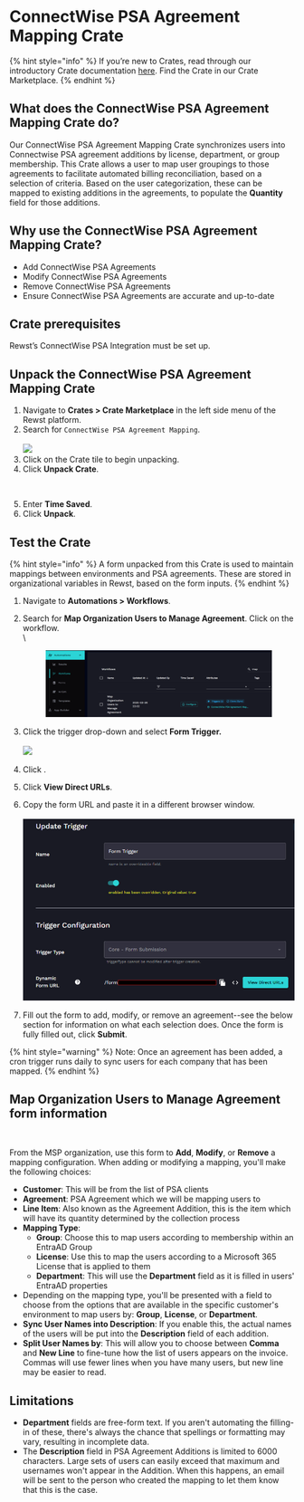 # ConnectWise PSA Agreement Mapping Crate

{% hint style="info" %}
If you’re new to Crates, read through our introductory Crate documentation [here](https://docs.rewst.help/prebuilt-automations/crates). Find the Crate in our Crate Marketplace.
{% endhint %}

## What does the ConnectWise PSA Agreement Mapping Crate do?

Our ConnectWise PSA Agreement Mapping Crate synchronizes users into Connectwise PSA agreement additions by license, department, or group membership. This Crate allows a user to map user groupings to those agreements to facilitate automated billing reconciliation, based on a selection of criteria. Based on the user categorization, these can be mapped to existing additions in the agreements, to populate the **Quantity** field for those additions.

## Why use the ConnectWise PSA Agreement Mapping Crate?

* Add ConnectWise PSA Agreements
* Modify ConnectWise PSA Agreements
* Remove ConnectWise PSA Agreements
* Ensure ConnectWise PSA Agreements are accurate and up-to-date

## Crate prerequisites

Rewst’s ConnectWise PSA Integration must be set up.

## Unpack the ConnectWise PSA Agreement Mapping Crate

1. Navigate to **Crates > Crate Marketplace** in the left side menu of the Rewst platform.
2. Search for `ConnectWise PSA Agreement Mapping`.\
   \
   ![](<../../../.gitbook/assets/Screenshot 2025-03-27 at 12.33.47 PM.png>)
3. Click on the Crate tile to begin unpacking.
4. Click **Unpack Crate**.

<figure><img src="../../../.gitbook/assets/Screenshot 2025-03-27 at 12.36.16 PM.png" alt=""><figcaption></figcaption></figure>

5. Enter **Time Saved**.&#x20;
6. Click **Unpack**.

## Test the Crate

{% hint style="info" %}
A form unpacked from this Crate is used to maintain mappings between environments and PSA agreements. These are stored in organizational variables in Rewst, based on the form inputs.&#x20;
{% endhint %}



1. Navigate to **Automations > Workflows**.
2.  Search for **Map Organization Users to Manage Agreement**. Click on the workflow.\
    \


    <figure><img src="../../../.gitbook/assets/image (46) (1).png" alt=""><figcaption></figcaption></figure>
3. Click the trigger drop-down and select **Form Trigger.**\
   \
   ![](<../../../.gitbook/assets/Screenshot 2025-03-27 at 12.46.00 PM.png>)
4. &#x20;Click <img src="../../../.gitbook/assets/Screenshot 2025-02-21 at 11.20.06 AM.png" alt="" data-size="line">.&#x20;
5. Click **View Direct URLs**.
6. Copy the form URL and paste it in a different browser window.\
   \
   ![](<../../../.gitbook/assets/image (47) (1).png>)
7. Fill out the form to add, modify, or remove an agreement--see the below section for information on what each selection does. Once the form is fully filled out, click **Submit**.

{% hint style="warning" %}
Note: Once an agreement has been added, a cron trigger runs daily to sync users for each company that has been mapped.
{% endhint %}

## **Map Organization Users to Manage Agreement form information**

<figure><img src="../../../.gitbook/assets/Screenshot 2025-03-27 at 5.11.29 PM.png" alt=""><figcaption></figcaption></figure>



From the MSP organization, use this form to **Add**, **Modify**, or **Remove** a mapping configuration. When adding or modifying a mapping, you'll make the following choices:

* **Customer**: This will be from the list of PSA clients
* **Agreement**: PSA Agreement which we will be mapping users to
* **Line Item**: Also known as the Agreement Addition, this is the item which will have its quantity determined by the collection process
* **Mapping Type**:
  * **Group**: Choose this to map users according to membership within an EntraAD Group
  * **License**: Use this to map the users according to a Microsoft 365 License that is applied to them
  * **Department**: This will use the **Department** field as it is filled in users' EntraAD properties
* Depending on the mapping type, you'll be presented with a field to choose from the options that are available in the specific customer's environment to map users by: **Group**, **License**, or **Department**.
* **Sync User Names into Description**: If you enable this, the actual names of the users will be put into the **Description** field of each addition.
* **Split User Names by**: This will allow you to choose between **Comma** and **New Line** to fine-tune how the list of users appears on the invoice. Commas will use fewer lines when you have many users, but new line may be easier to read.

## Limitations

* **Department** fields are free-form text. If you aren't automating the filling-in of these, there's always the chance that spellings or formatting may vary, resulting in incomplete data.
* The **Description** field in PSA Agreement Additions is limited to 6000 characters. Large sets of users can easily exceed that maximum and usernames won't appear in the Addition. When this happens, an email will be sent to the person who created the mapping to let them know that this is the case.&#x20;
